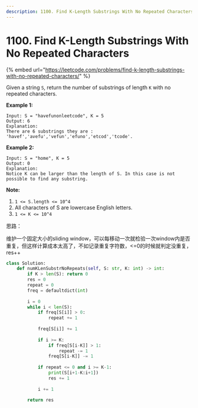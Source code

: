 ```yaml
---
description: 1100. Find K-Length Substrings With No Repeated Characters
---
```


# 1100. Find K-Length Substrings With No Repeated Characters

{% embed url="https://leetcode.com/problems/find-k-length-substrings-with-no-repeated-characters/" %}

Given a string `S`, return the number of substrings of length `K` with no repeated characters.

**Example 1:**

```text
Input: S = "havefunonleetcode", K = 5
Output: 6
Explanation: 
There are 6 substrings they are : 'havef','avefu','vefun','efuno','etcod','tcode'.
```

**Example 2:**

```text
Input: S = "home", K = 5
Output: 0
Explanation: 
Notice K can be larger than the length of S. In this case is not possible to find any substring.
```

**Note:**

1. `1 <= S.length <= 10^4`
2. All characters of S are lowercase English letters.
3. `1 <= K <= 10^4`



思路：

维护一个固定大小的sliding window，可以每移动一次就检验一次window内是否重复，但这样计算成本太高了，不如记录重复字符数，&lt;=0的时候就判定没重复，res++

```python
class Solution:
    def numKLenSubstrNoRepeats(self, S: str, K: int) -> int:
        if K > len(S): return 0
        res = 0
        repeat = 0
        freq = defaultdict(int)
        
        i = 0
        while i < len(S):
            if freq[S[i]] > 0:
                repeat += 1
                
            freq[S[i]] += 1
            
            if i >= K:
                if freq[S[i-K]] > 1:
                    repeat -= 1
                freq[S[i-K]] -= 1
                
            if repeat <= 0 and i >= K-1:
                print(S[i+1-K:i+1])
                res += 1
                
            i += 1
            
        return res
```

